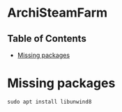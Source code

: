 # ArchiSteamFarm

## Table of Contents
* [Missing packages](#missing-packages)

# Missing packages
```
sudo apt install libunwind8
```
